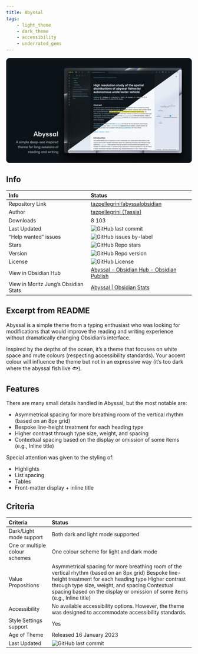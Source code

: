 ```yaml
---
title: Abyssal
tags:
    - light_theme
    - dark_theme
    - accessibility
    - underrated_gems
---
```


<img alt="Abyssal Theme Screenshot" src="https://raw.githubusercontent.com/tazpellegrini/abyssalobsidian/refs/heads/main/assets/abyssal-opening.png">


## Info
| Info                                 | Status                                                                                                                                                                                                                 |
| :----------------------------------- | :--------------------------------------------------------------------------------------------------------------------------------------------------------------------------------------------------------------------- |
| Repository Link                      | [tazpellegrini/abyssalobsidian](https://github.com/tazpellegrini/abyssalobsidian)                                                                                                                                      |
| Author                               | [tazpellegrini (Tassia)](https://github.com/tazpellegrini)                                                                                                                                                             |
| Downloads                            | 8 103                                                                                                                                                                                                                  |
| Last Updated                         | <img alt="GitHub last commit" src="https://img.shields.io/github/last-commit/tazpellegrini/abyssalobsidian?color=573E7A&amp;label=last%20update&amp;logo=github&amp;style=for-the-badge" referrerpolicy="no-referrer"> |
| “Help wanted” issues                 | <img alt="GitHub issues by-label" src="https://img.shields.io/github/issues/tazpellegrini/abyssalobsidian/help%20wanted?color=573E7A&amp;logo=github&amp;style=for-the-badge" referrerpolicy="no-referrer">            |
| Stars                                | <img alt="GitHub Repo stars" src="https://img.shields.io/github/stars/tazpellegrini/abyssalobsidian?color=573E7A&amp;logo=github&amp;style=for-the-badge" referrerpolicy="no-referrer">                                |
| Version                              | <img alt="GitHub Repo version" src="https://img.shields.io/github/v/release/tazpellegrini/abyssalobsidian?color=573E7A&amp;logo=github&amp;style=for-the-badge&sort=semver" referrerpolicy="no-referrer">              |
| License                              | <img alt="GitHub License" src="https://img.shields.io/github/license/tazpellegrini/abyssalobsidian?style=for-the-badge" referrerpolicy="noreferrer">                                                                   |
| View in Obsidian Hub                 | [Abyssal \- Obsidian Hub \- Obsidian Publish](https://publish.obsidian.md/hub/02+-+Community+Expansions/02.05+All+Community+Expansions/Themes/Abyssal)                                                                 |
| View in Moritz Jung’s Obsidian Stats | [Abyssal \| Obsidian Stats](https://www.moritzjung.dev/obsidian-stats/themes/abyssal/)                                                                                                                                 |

## Excerpt from README
Abyssal is a simple theme from a typing enthusiast who was looking for modifications that would improve the reading and writing experience without dramatically changing Obsidian’s interface.

Inspired by the depths of the ocean, it’s a theme that focuses on white space and mute colours (respecting accessibility standards). Your accent colour will influence the theme but not in an expressive way (it’s too dark where the abyssal fish live 🐟).

## Features
There are many small details handled in Abyssal, but the most notable are:

- Asymmetrical spacing for more breathing room of the vertical rhythm (based on an 8px grid)  
- Bespoke line-height treatment for each heading type  
- Higher contrast through type size, weight, and spacing  
- Contextual spacing based on the display or omission of some items (e.g., Inline title)

Special attention was given to the styling of:

- Highlights  
- List spacing  
- Tables  
- Front-matter display \+ inline title

## Criteria
| Criteria | Status | 
| :--- | :--- | 
| Dark/Light mode support | Both dark and light mode supported | 
| One or multiple colour schemes | One colour scheme for light and dark mode | 
| Value Propositions | Asymmetrical spacing for more breathing room of the vertical rhythm (based on an 8px grid) Bespoke line-height treatment for each heading type Higher contrast through type size, weight, and spacing Contextual spacing based on the display or omission of some items (e.g., Inline title) | 
| Accessibility | No available accessibility options. However, the theme was designed to accommodate accessibility standards. | 
| Style Settings support | Yes | 
| Age of Theme | Released 16 January 2023 | 
| Last Updated | <img alt="GitHub last commit" src="https://img.shields.io/github/last-commit/tazpellegrini/abyssalobsidian?color=573E7A&amp;label=last%20update&amp;logo=github&amp;style=for-the-badge" referrerpolicy="no-referrer"> |
